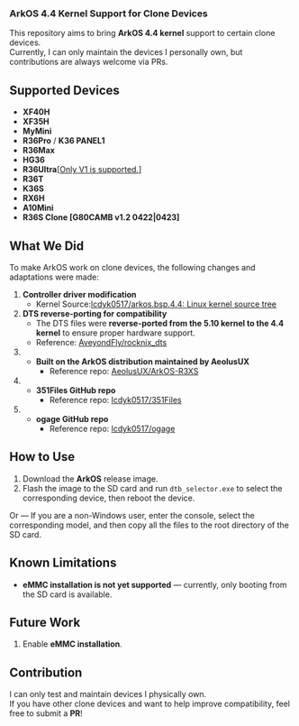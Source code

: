 ### ArkOS 4.4 Kernel Support for Clone Devices

This repository aims to bring **ArkOS 4.4 kernel** support to certain clone devices.  
Currently, I can only maintain the devices I personally own, but contributions are always welcome via PRs.

## Supported Devices

- **XF40H** 
- **XF35H**
- **MyMini**
- **R36Pro** / **K36 PANEL1**
- **R36Max**
- **HG36**
- **R36Ultra**[[Only V1 is supported.](https://github.com/Vi-K36/EE-Clones-DTB/tree/main/R36%20Ultra%20(emmc)/Stock)]
- **R36T**
- **K36S**
- **RX6H**
- **A10Mini**
- **R36S Clone [G80CAMB v1.2 0422|0423]**

## What We Did

To make ArkOS work on clone devices, the following changes and adaptations were made:

1. **Controller driver modification**
   - Kernel Source:[lcdyk0517/arkos.bsp.4.4: Linux kernel source tree](https://github.com/lcdyk0517/arkos.bsp.4.4)
2. **DTS reverse-porting for compatibility**
   - The DTS files were **reverse-ported from the 5.10 kernel to the 4.4 kernel** to ensure proper hardware support.
   - Reference: [AveyondFly/rocknix_dts](https://github.com/AveyondFly/rocknix_dts/tree/main/3326/arkos_4.4_dts)
3. - **Built on the ArkOS distribution maintained by AeolusUX**
     - Reference repo: [AeolusUX/ArkOS-R3XS](https://github.com/AeolusUX/ArkOS-R3XS)
4. - **351Files GitHub repo**
     - Reference repo: [lcdyk0517/351Files](https://github.com/lcdyk0517/351Files)
5. - **ogage GitHub repo**
     - Reference repo: [lcdyk0517/ogage](https://github.com/lcdyk0517/ogage)

## How to Use

1. Download the **ArkOS** release image.
2. Flash the image to the SD card and run `dtb_selector.exe` to select the corresponding device, then reboot the device.

Or —
If you are a non-Windows user, enter the console, select the corresponding model, and then copy all the files to the root directory of the SD card.

## Known Limitations

- **eMMC installation is not yet supported** — currently, only booting from the SD card is available.

## Future Work

1. Enable **eMMC installation**.

## Contribution

I can only test and maintain devices I physically own.  
If you have other clone devices and want to help improve compatibility, feel free to submit a **PR**!
